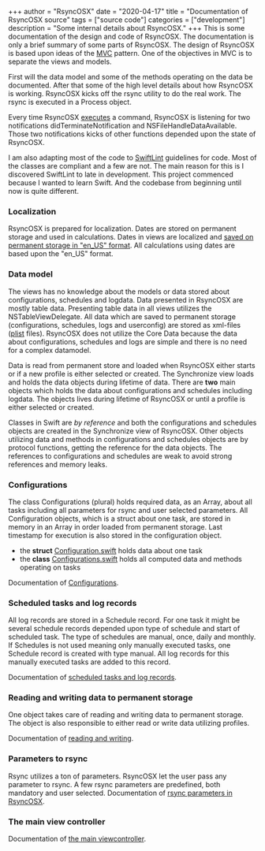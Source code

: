 +++
author = "RsyncOSX"
date = "2020-04-17"
title =  "Documentation of RsyncOSX source"
tags = ["source code"]
categories = ["development"]
description = "Some internal details about RsyncOSX."
+++
This is some documentation of the design and code of RsyncOSX. The documentation is only a brief summary of some parts of RsyncOSX. The design of RsyncOSX is based upon ideas of the [MVC](https://en.wikipedia.org/wiki/Model%E2%80%93view%E2%80%93controller) pattern. One of the objectives in MVC is to separate the views and models.

First will the data model and some of the methods operating on the data be documented. After that some of the high level details about how RsyncOSX is working. RsyncOSX kicks off the rsync utility to do the real work. The rsync is executed in a Process object.

Every time RsyncOSX [executes](https://github.com/rsyncOSX/RsyncOSX/blob/master/RsyncOSX/ProcessCmd.swift) a command, RsyncOSX is listening for two notifications didTerminateNotification and NSFileHandleDataAvailable. Those two notifications kicks of other functions depended upon the state of RsyncOSX.

I am also adapting most of the code to [SwiftLint](https://github.com/realm/SwiftLint) guidelines for code. Most of the classes are compliant and a few are not. The main reason for this is I discovered SwiftLint to late in development. This project commenced because I wanted to learn Swift. And the codebase from beginning until now is quite different.

### Localization

RsyncOSX is prepared for localization. Dates are stored on permanent storage and used in calculations. Dates in views are localized and [saved on permanent storage in "en_US" format](https://github.com/rsyncOSX/RsyncOSX/blob/master/RsyncOSX/extensionDate.swift). All calculations using dates are based upon the "en_US" format.

### Data model

The views has no knowledge about the models or data stored about configurations, schedules and logdata. Data presented in RsyncOSX are mostly table data. Presenting table data in all views utilizes the NSTableViewDelegate. All data which are saved to permanent storage (configurations, schedules, logs and userconfig) are stored as xml-files ([plist](https://en.wikipedia.org/wiki/Property_list) files). RsyncOSX does not utilize the Core Data because the data about configurations, schedules and logs are simple and there is no need for a complex datamodel.

Data is read from permanent store and loaded when RsyncOSX either starts or if a new profile is either selected or created. The Synchronize view loads and holds the data objects during lifetime of data. There are **two** main objects which holds the data about configurations and schedules including logdata. The objects lives during lifetime of RsyncOSX or until a profile is either selected or created.

Classes in Swift are *by reference* and both the  configurations and schedules objects are created in the Synchronize view of RsyncOSX. Other objects utilizing data and methods in configurations and schedules objects are by protocol functions, getting the reference for the data objects. The references to  configurations and schedules are weak to avoid strong references and memory leaks.

### Configurations

The class Configurations (plural) holds required data, as an Array<Configuration>, about all tasks including all parameters for rsync and user selected parameters. All Configuration objects, which is a struct about one task, are stored in memory in an Array<Configuration> in order loaded from permanent storage. Last timestamp for execution is also stored in the configuration object.

- the **struct** [Configuration.swift](https://github.com/rsyncOSX/RsyncOSX/blob/master/RsyncOSX/Configuration.swift) holds data about one task
- the **class** [Configurations.swift](https://github.com/rsyncOSX/RsyncOSX/blob/master/RsyncOSX/Configurations.swift) holds all computed data and methods operating on tasks

Documentation of [Configurations](/post/configuration/).

### Scheduled tasks and log records

All log records are stored in a Schedule record. For one task it might be several schedule records depended upon type of schedule and start of scheduled task. The type of schedules are manual, once, daily and monthly. If Schedules is not used meaning only manually executed tasks, one Schedule record is created with type manual. All log records for this manually executed tasks are added to this record.

Documentation of [scheduled tasks and log records](/post/configurationschedule/).


### Reading and writing data to permanent storage

One object takes care of reading and writing data to permanent storage. The object is also responsible to either read or write data utilizing profiles.

Documentation of [reading and writing](/post/readwrite/).

### Parameters to rsync

Rsync utilizes a ton of parameters. RsyncOSX let the user pass any parameter to rsync. A few rsync parameters are predefined, both mandatory and user selected. Documentation of [rsync parameters in RsyncOSX](/post/parameters/).

### The main view controller

Documentation of [the main viewcontroller](/post/viewcontroller/).
